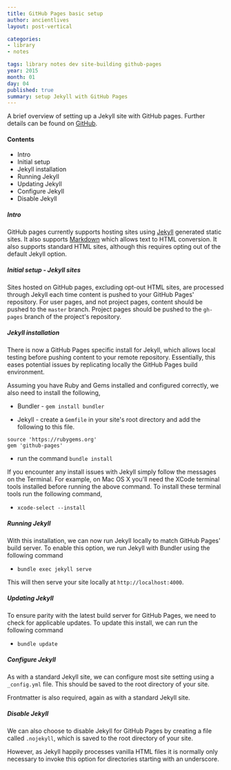 ```yaml
---
title: GitHub Pages basic setup
author: ancientlives
layout: post-vertical

categories:
- library
- notes

tags: library notes dev site-building github-pages
year: 2015
month: 01
day: 04
published: true
summary: setup Jekyll with GitHub Pages
---
```


A brief overview of setting up a Jekyll site with GitHub pages. Further details can be found on [GitHub](https://help.github.com/articles/using-jekyll-with-pages/).

#### Contents
* Intro
* Initial setup
* Jekyll installation
* Running Jekyll
* Updating Jekyll
* Configure Jekyll
* Disable Jekyll

##### Intro
GitHub pages currently supports hosting sites using [Jekyll](http://jekyllrb.com) generated static sites. It also supports [Markdown](http://daringfireball.net/projects/markdown/)
which allows text to HTML conversion. It also supports standard HTML sites, although this requires opting out of the default Jekyll option.

##### Initial setup - Jekyll sites
Sites hosted on GitHub pages, excluding opt-out HTML sites, are processed through Jekyll each time content is pushed to your GitHub Pages' repository. For user pages, and not
project pages, content should be pushed to the `master` branch. Project pages should be pushed to the `gh-pages` branch of the project's repository.

##### Jekyll installation
There is now a GitHub Pages specific install for Jekyll, which allows local testing before pushing content to your remote repository. Essentially, this eases potential issues
by replicating locally the GitHub Pages build environment.

Assuming you have Ruby and Gems installed and configured correctly, we also need to install the following,

* Bundler - `gem install bundler`

* Jekyll - create a `Gemfile` in your site's root directory and add the following to this file.

```
source 'https://rubygems.org'
gem 'github-pages'
```

  * run the command `bundle install`

If you encounter any install issues with Jekyll simply follow the messages on the Terminal. For example, on Mac OS X you'll need the XCode terminal tools installed before running
the above command. To install these terminal tools run the following command,

* `xcode-select --install`

##### Running Jekyll
With this installation, we can now run Jekyll locally to match GitHub Pages' build server. To enable this option, we run Jekyll with Bundler using the following command

* `bundle exec jekyll serve`

This will then serve your site locally at `http://localhost:4000`.

##### Updating Jekyll
To ensure parity with the latest build server for GitHub Pages, we need to check for applicable updates. To update this install, we can run the following command

* `bundle update`

##### Configure Jekyll
As with a standard Jekyll site, we can configure most site setting using a `_config.yml` file. This should be saved to the root directory of your site.

Frontmatter is also required, again as with a standard Jekyll site.

##### Disable Jekyll
We can also choose to disable Jekyll for GitHub Pages by creating a file called `.nojekyll`, which is saved to the root directory of your site.

However, as Jekyll happily processes vanilla HTML files it is normally only necessary to invoke this option for directories starting with an underscore.

